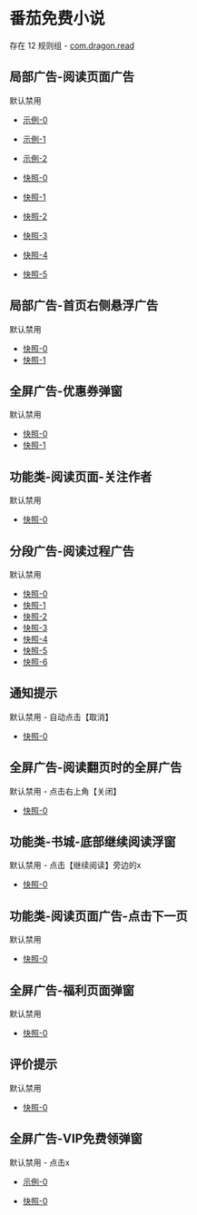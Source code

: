 # 番茄免费小说

存在 12 规则组 - [com.dragon.read](/src/apps/com.dragon.read.ts)

## 局部广告-阅读页面广告

默认禁用

- [示例-0](https://m.gkd.li/57941037/d2f7c62c-be88-4668-b276-68bb53edfaad)
- [示例-1](https://m.gkd.li/57941037/cf9d0574-dc89-4f03-ba01-eb9bcc97925f)
- [示例-2](https://m.gkd.li/101449500/a8477c6e-433d-4903-9206-78391dad1d4c)

- [快照-0](https://i.gkd.li/i/12908734)
- [快照-1](https://i.gkd.li/i/14193836)
- [快照-2](https://i.gkd.li/i/13520314)
- [快照-3](https://i.gkd.li/i/12908734)
- [快照-4](https://i.gkd.li/i/14540281)
- [快照-5](https://i.gkd.li/i/14548657)

## 局部广告-首页右侧悬浮广告

默认禁用

- [快照-0](https://i.gkd.li/i/12716506)
- [快照-1](https://i.gkd.li/i/13318796)

## 全屏广告-优惠券弹窗

默认禁用

- [快照-0](https://i.gkd.li/i/12910159)
- [快照-1](https://i.gkd.li/i/12878266)

## 功能类-阅读页面-关注作者

默认禁用

- [快照-0](https://i.gkd.li/i/13399505)

## 分段广告-阅读过程广告

默认禁用

- [快照-0](https://i.gkd.li/i/13520160)
- [快照-1](https://i.gkd.li/i/13843155)
- [快照-2](https://i.gkd.li/i/13816453)
- [快照-3](https://i.gkd.li/i/13520219)
- [快照-4](https://i.gkd.li/i/13674550)
- [快照-5](https://i.gkd.li/i/13816454)
- [快照-6](https://i.gkd.li/i/14093128)

## 通知提示

默认禁用 - 自动点击【取消】

- [快照-0](https://i.gkd.li/i/12716592)

## 全屏广告-阅读翻页时的全屏广告

默认禁用 - 点击右上角【关闭】

- [快照-0](https://i.gkd.li/i/13191156)

## 功能类-书城-底部继续阅读浮窗

默认禁用 - 点击【继续阅读】旁边的x

- [快照-0](https://i.gkd.li/i/14031943)

## 功能类-阅读页面广告-点击下一页

默认禁用

- [快照-0](https://i.gkd.li/i/13674556)

## 全屏广告-福利页面弹窗

默认禁用

- [快照-0](https://i.gkd.li/i/14292475)

## 评价提示

默认禁用

- [快照-0](https://i.gkd.li/i/14395088)

## 全屏广告-VIP免费领弹窗

默认禁用 - 点击x

- [示例-0](https://m.gkd.li/101449500/0c6e8831-9cde-47f1-8e4b-25ecfa5b2881)

- [快照-0](https://i.gkd.li/i/14539504)
